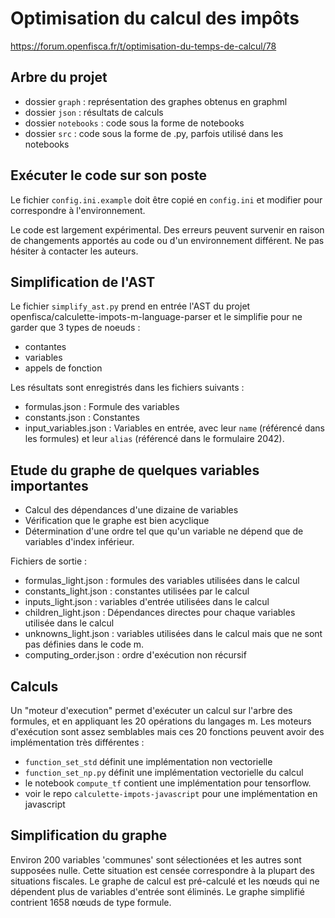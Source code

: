 # Optimisation du calcul des impôts

https://forum.openfisca.fr/t/optimisation-du-temps-de-calcul/78

## Arbre du projet

* dossier `graph` : représentation des graphes obtenus en graphml
* dossier `json` : résultats de calculs
* dossier `notebooks` : code sous la forme de notebooks
* dossier `src` : code sous la forme de .py, parfois utilisé dans les notebooks


## Exécuter le code sur son poste

Le fichier `config.ini.example` doit être copié en `config.ini` et modifier pour correspondre à l'environnement.

Le code est largement expérimental. Des erreurs peuvent survenir en raison de changements apportés au code ou d'un environnement différent. Ne pas hésiter à contacter les auteurs.


## Simplification de l'AST

Le fichier `simplify_ast.py` prend en entrée l'AST du projet openfisca/calculette-impots-m-language-parser et le simplifie pour ne garder que 3 types de noeuds :
* contantes
* variables
* appels de fonction

Les résultats sont enregistrés dans les fichiers suivants :
* formulas.json : Formule des variables
* constants.json : Constantes
* input_variables.json : Variables en entrée, avec leur `name` (référencé dans les formules) et leur `alias` (référencé dans le formulaire 2042).


## Etude du graphe de quelques variables importantes

* Calcul des dépendances d'une dizaine de variables
* Vérification que le graphe est bien acyclique
* Détermination d'une ordre tel que qu'un variable ne dépend que de variables d'index inférieur.

Fichiers de sortie :
* formulas_light.json : formules des variables utilisées dans le calcul
* constants_light.json : constantes utilisées par le calcul
* inputs_light.json : variables d'entrée utilisées dans le calcul
* children_light.json : Dépendances directes pour chaque variables utilisée dans le calcul
* unknowns_light.json : variables utilisées dans le calcul mais que ne sont pas définies dans le code m.
* computing_order.json : ordre d'exécution non récursif

## Calculs

Un "moteur d'execution" permet d'exécuter un calcul sur l'arbre des formules, et en appliquant les 20 opérations du langages m. Les moteurs d'exécution sont assez semblables mais ces 20 fonctions peuvent avoir des implémentation très différentes :
* `function_set_std` définit une implémentation non vectorielle
* `function_set_np.py` définit une implémentation vectorielle du calcul
* le notebook  `compute_tf` contient une implémentation pour tensorflow.
* voir le repo `calculette-impots-javascript` pour une implémentation en javascript

## Simplification du graphe

Environ 200 variables 'communes' sont sélectionées et les autres sont supposées nulle. Cette situation est censée correspondre à la plupart des situations fiscales. Le graphe de calcul est pré-calculé et les nœuds qui ne dépendent plus de variables d'entrée sont éliminés. Le graphe simplifié contrient 1658 nœuds de type formule.
